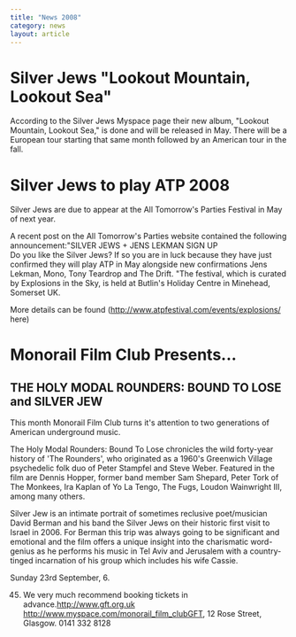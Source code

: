 ```yaml
---
title: "News 2008"
category: news
layout: article
---
```




# Silver Jews "Lookout Mountain, Lookout Sea"

According to the Silver Jews Myspace page their new album, "Lookout Mountain, Lookout Sea," is done and will be released in May. There will be a European tour starting that same month followed by an American tour in the fall.

# Silver Jews to play ATP 2008

Silver Jews are due to appear at the All Tomorrow's Parties Festival in May of next year.

A recent post on the All Tomorrow's Parties website contained the following announcement:"SILVER JEWS + JENS LEKMAN SIGN UP  
Do you like the Silver Jews? If so you are in luck because they have just confirmed they will play ATP in May alongside new confirmations Jens Lekman, Mono, Tony Teardrop and The Drift. "The festival, which is curated by Explosions in the Sky, is held at Butlin's Holiday Centre in Minehead, Somerset UK.

More details can be found (http://www.atpfestival.com/events/explosions/ here)

# Monorail Film Club Presents...



## THE HOLY MODAL ROUNDERS: BOUND TO LOSE and SILVER JEW

This month Monorail Film Club turns it's attention to two generations of American underground music.

The Holy Modal Rounders: Bound To Lose chronicles the wild forty-year history of 'The Rounders', who originated as a 1960's Greenwich Village psychedelic folk duo of Peter Stampfel and Steve Weber. Featured in the film are Dennis Hopper, former band member Sam Shepard, Peter Tork of The Monkees, Ira Kaplan of Yo La Tengo, The Fugs, Loudon Wainwright III, among many others.

Silver Jew is an intimate portrait of sometimes reclusive poet/musician David Berman and his band the Silver Jews on their historic first visit to Israel in 2006.  For Berman this trip was always going to be significant and emotional and the film offers a unique insight into the charismatic word-genius as he performs his music in Tel Aviv and Jerusalem with a country-tinged incarnation of his group which includes his wife Cassie.

Sunday 23rd September, 6.

45. We very much recommend booking tickets in advance.http://www.gft.org.uk   
http://www.myspace.com/monorail_film_clubGFT, 12 Rose Street, Glasgow. 0141 332 8128
